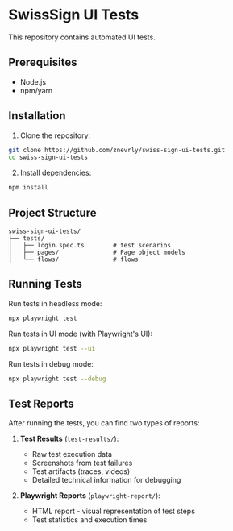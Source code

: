 # SwissSign UI Tests

This repository contains automated UI tests.

## Prerequisites

- Node.js
- npm/yarn

## Installation

1. Clone the repository:
```bash
git clone https://github.com/znevrly/swiss-sign-ui-tests.git
cd swiss-sign-ui-tests
```

2. Install dependencies:
```bash
npm install
```

## Project Structure

```
swiss-sign-ui-tests/
├── tests/                    
│   ├── login.spec.ts        # test scenarios
│   ├── pages/               # Page object models
│   └── flows/               # flows 
```

## Running Tests

Run tests in headless mode:
```bash
npx playwright test
```

Run tests in UI mode (with Playwright's UI):
```bash
npx playwright test --ui
```

Run tests in debug mode:
```bash
npx playwright test --debug
```

## Test Reports

After running the tests, you can find two types of reports:

1. **Test Results** (`test-results/`):
   - Raw test execution data
   - Screenshots from test failures
   - Test artifacts (traces, videos)
   - Detailed technical information for debugging

2. **Playwright Reports** (`playwright-report/`):
   - HTML report - visual representation of test steps
   - Test statistics and execution times
